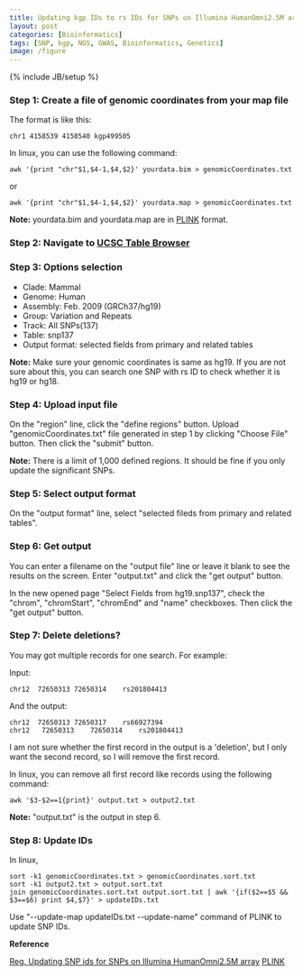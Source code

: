 ```yaml
---
title: Updating kgp IDs to rs IDs for SNPs on Illumina HumanOmni2.5M array
layout: post
categories: [Bioinformatics]
tags: [SNP, kgp, NGS, GWAS, Bioinformatics, Genetics]
image: /figure
---
```

{% include JB/setup %}

### Step 1: Create a file of genomic coordinates from your map file

The format is like this:

```
chr1 4158539 4158540 kgp499505
```

In linux, you can use the following command:

```
awk '{print "chr"$1,$4-1,$4,$2}' yourdata.bim > genomicCoordinates.txt
```

or

```
awk '{print "chr"$1,$4-1,$4,$2}' yourdata.map > genomicCoordinates.txt
```

**Note:** yourdata.bim and yourdata.map are in [PLINK](http://pngu.mgh.harvard.edu/~purcell/plink/data.shtml#map) format.

### Step 2: Navigate to [UCSC Table Browser](http://genome.ucsc.edu/cgi-bin/hgTables)

### Step 3: Options selection

* Clade: Mammal
* Genome: Human
* Assembly: Feb. 2009 (GRCh37/hg19)
* Group: Variation and Repeats
* Track: All SNPs(137)
* Table: snp137
* Output format: selected fields from primary and related tables

**Note:** Make sure your genomic coordinates is same as hg19. If you are not sure about this, you can search one SNP with rs ID to check whether it is hg19 or hg18.

### Step 4: Upload input file

On the "region" line, click the "define regions" button. Upload "genomicCoordinates.txt" file generated in step 1 by clicking "Choose File" button. Then click the "submit" button.

**Note:** There is a limit of 1,000 defined regions. It should be fine if you only update the significant SNPs.

### Step 5: Select output format

On the "output format" line, select "selected fileds from primary and related tables".

### Step 6: Get output

You can enter a filename on the "output file" line or leave it blank to see the results on the screen. Enter "output.txt" and click the "get output" button.

In the new opened page "Select Fields from hg19.snp137",  check the "chrom", "chromStart", "chromEnd" and "name" checkboxes. Then click the "get output" button.

### Step 7: Delete deletions?

You may got multiple records for one search. For example:

Input:

```
chr12  72650313	72650314	rs201804413
```

And the output:

```
chr12  72650313	72650317	rs66927394
chr12	72650313	72650314	rs201804413
```

I am not sure whether the first record in the output is a 'deletion', but I only want the second record, so I will remove the first record.

In linux, you can remove all first record like records using the following command:

```
awk '$3-$2==1{print}' output.txt > output2.txt
```

**Note:** "output.txt" is the output in step 6.

### Step 8: Update IDs

In linux,

```
sort -k1 genomicCoordinates.txt > genomicCoordinates.sort.txt
sort -k1 output2.txt > output.sort.txt
join genomicCoordinates.sort.txt output.sort.txt | awk '{if($2==$5 && $3==$6) print $4,$7}' > updateIDs.txt
```

Use "--update-map updateIDs.txt --update-name" command of PLINK to update SNP IDs.

**Reference**

[Reg. Updating SNP ids for SNPs on Illumina HumanOmni2.5M array](http://redmine.soe.ucsc.edu/forum/index.php?t=msg&goto=13224&S=29fba0172e0e677085609b8e1da196cb)
[PLINK](http://pngu.mgh.harvard.edu/~purcell/plink/index.shtml)
